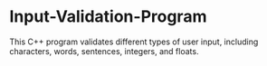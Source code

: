 # Input-Validation-Program
This C++ program validates different types of user input, including characters, words, sentences, integers, and floats.
